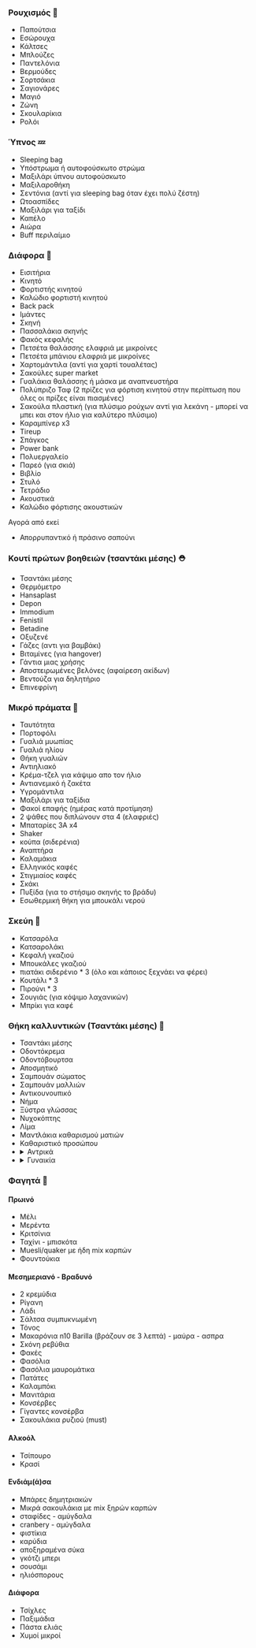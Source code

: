 ### Ρουχισμός 👕

- Παπούτσια
- Εσώρουχα
- Κάλτσες
- Μπλούζες
- Παντελόνια
- Βερμούδες
- Σορτσάκια
- Σαγιονάρες
- Μαγιό
- Ζώνη
- Σκουλαρίκια
- Ρολόι

### Ύπνος 💤

- Sleeping bag
- Υπόστρωμα ή αυτοφούσκωτο στρώμα
- Μαξιλάρι ύπνου αυτοφούσκωτο
- Μαξιλαροθήκη
- Σεντόνια (αντί για sleeping bag όταν έχει πολύ ζέστη)
- Ωτοασπίδες
- Μαξιλάρι για ταξίδι
- Καπέλο
- Αιώρα
- Buff περιλαίμιο

### Διάφορα 🔨

- Εισιτήρια
- Κινητό
- Φορτιστής κινητού
- Καλώδιο φορτιστή κινητού
- Βack pack
- Ιμάντες
- Σκηνή
- Πασσαλάκια σκηνής
- Φακός κεφαλής
- Πετσέτα θαλάσσης ελαφριά με μικροίνες
- Πετσέτα μπάνιου ελαφριά με μικροίνες
- Χαρτομάντιλα (αντί για χαρτί τουαλέτας)
- Σακούλες super market
- Γυαλάκια θαλάσσης ή μάσκα με αναπνευστήρα
- Πολύπριζο Ταφ (2 πρίζες για φόρτιση κινητού στην περίπτωση που όλες οι πρίζες είναι πιασμένες)
- Σακούλα πλαστική (για πλύσιμο ρούχων αντί για λεκάνη - μπορεί να μπει και στον ήλιο για καλύτερο πλύσιμο)
- Καραμπίνερ x3
- Tireup
- Σπάγκος
- Power bank
- Πολυεργαλείο
- Παρεό (για σκιά)
- Βιβλίο
- Στυλό
- Τετράδιο
- Ακουστικά
- Καλώδιο φόρτισης ακουστικών

Αγορά από εκεί

- Απορρυπαντικό ή πράσινο σαπούνι

### Κουτί πρώτων βοηθειών (τσαντάκι μέσης) ⛑️
- Τσαντάκι μέσης
- Θερμόμετρο
- Hansaplast
- Depon
- Immodium
- Fenistil
- Βetadine
- Οξυζενέ
- Γάζες (αντι για βαμβάκι)
- Βιταμίνες (για hangover)
- Γάντια μιας χρήσης
- Αποστειρωμένες βελόνες (αφαίρεση ακίδων)
- Βεντούζα για δηλητήριο
- Επινεφρίνη

### Μικρό πράματα 👜

- Ταυτότητα
- Πορτοφόλι
- Γυαλιά μυωπίας
- Γυαλιά ηλίου
- Θήκη γυαλιών
- Αντιηλιακό
- Κρέμα-τζελ για κάψιμο απο τον ήλιο
- Αντιανεμικό ή ζακέτα
- Υγρομάντιλα
- Μαξιλάρι για ταξίδια
- Φακοί επαφής (ημέρας κατά προτίμηση)
- 2 ψάθες που διπλώνουν στα 4 (ελαφριές)
- Μπαταρίες 3Α x4
- Shaker
- κούπα (σιδερένια)
- Αναπτήρα
- Καλαμάκια
- Ελληνικός καφές
- Στιγμιαίος καφές
- Σκάκι
- Πυξίδα (για το στήσιμο σκηνής το βράδυ)
- Εσωθερμική θήκη για μπουκάλι νερού

### Σκεύη 🍴

- Κατσαρόλα
- Κατσαρολάκι
- Κεφαλή γκαζιού
- Μπουκάλες γκαζιού
- πιατάκι σιδερένιο \* 3 (όλο και κάποιος ξεχνάει να φέρει)
- Κουτάλι \* 3
- Πιρούνι \* 3
- Σουγιάς (για κόψιμο λαχανικών)
- Μπρίκι για καφέ

### Θήκη καλλυντικών (Τσαντάκι μέσης) 🧼

- Τσαντάκι μέσης
- Οδοντόκρεμα
- Οδοντόβουρτσα
- Αποσμητικό
- Σαμπουάν σώματος
- Σαμπουάν μαλλιών
- Αντικουνουπικό
- Νήμα
- Ξύστρα γλώσσας
- Νυχοκόπτης
- Λίμα
- Μαντλάκια καθαρισμού ματιών
- Καθαριστικό προσώπου
- <details>
    <summary>Αντρικά</summary>
    * Ξυραφάκια
    * Αφρός ξυρίσματος
      ή
    * Ξυριστική μηχανή (φορτισμένη)
    * Καλώδιο ξυριστικής μηχανής
  </details>
- <details>
    <summary>Γυναικία</summary>
    * Σερβέτιες
    * Make up
  </details>

### Φαγητά 🍔

#### Πρωινό

- Μέλι
- Μερέντα
- Κριτσίνια
- Ταχίνι - μπισκότα
- Μuesli/quaker με ήδη mix καρπών
- Φουντούκια

#### Μεσημεριανό - Βραδυνό

- 2 κρεμύδια
- Ρίγανη
- Λάδι
- Σάλτσα συμπυκνωμένη
- Τόνος
- Μακαρόνια n10 Barilla (βράζουν σε 3 λεπτά) - μαύρα - ασπρα
- Σκόνη ρεβύθια
- Φακές
- Φασόλια
- Φασόλια μαυρομάτικα
- Πατάτες
- Καλαμπόκι
- Μανιτάρια
- Κονσέρβες
- Γίγαντες κονσέρβα
- Σακουλάκια ρυζιού (must)

#### Αλκοόλ

- Τσίπουρο
- Κρασί

#### Ενδιάμ(ά)σα

- Μπάρες δημητριακών
- Μικρά σακουλάκια με mix ξηρών καρπών
- σταφίδες - αμύγδαλα
- cranbery - αμύγδαλα
- φιστίκια
- καρύδια
- αποξηραμένα σύκα
- γκότζι μπερι
- σουσάμι
- ηλιόσπορους

#### Διάφορα

- Τσίχλες
- Παξιμάδια
- Πάστα ελιάς
- Χυμοί μικροί
